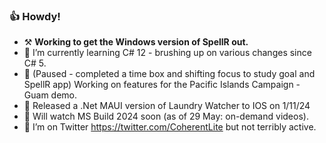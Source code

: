 ### 👍 Howdy!

- ⚒️ **Working to get the Windows version of SpellR out.**
- 🌱 I’m currently learning C# 12 - brushing up on various changes since C# 5.
- 🔭 (Paused - completed a time box and shifting focus to study goal and SpellR app) Working on features for the Pacific Islands Campaign - Guam demo.
- 📱 Released a .Net MAUI version of Laundry Watcher to IOS on 1/11/24
- 🎪 Will watch MS Build 2024 soon (as of 29 May: on-demand videos).
- 🦜 I’m on Twitter https://twitter.com/CoherentLite but not terribly active.
